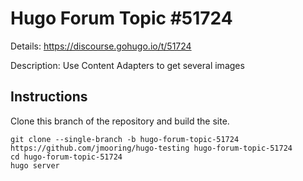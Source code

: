 # Hugo Forum Topic #51724

Details: <https://discourse.gohugo.io/t/51724>

Description: Use Content Adapters to get several images

## Instructions

Clone this branch of the repository and build the site.

```text
git clone --single-branch -b hugo-forum-topic-51724 https://github.com/jmooring/hugo-testing hugo-forum-topic-51724
cd hugo-forum-topic-51724
hugo server
```
